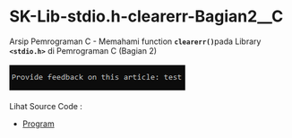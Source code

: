 # SK-Lib-stdio.h-clearerr-Bagian2__C
Arsip Pemrograman C - Memahami function <code><b>clearerr()</b></code>pada Library <code><b>&lt;stdio.h></b></code> di Pemrograman C (Bagian 2)<br><br>
<img src="https://github.com/RizkyKhapidsyah/SK-Lib-stdio.h-clearerr-Bagian2__C/blob/master/SK-Lib-stdio.h-clearerr-Bagian2__C/x64/result/001.PNG"><br><br>
Lihat Source Code : <br>
- <a href="https://github.com/RizkyKhapidsyah/SK-Lib-stdio.h-clearerr-Bagian2__C/blob/master/SK-Lib-stdio.h-clearerr-Bagian2__C/Source.c">Program</a>
